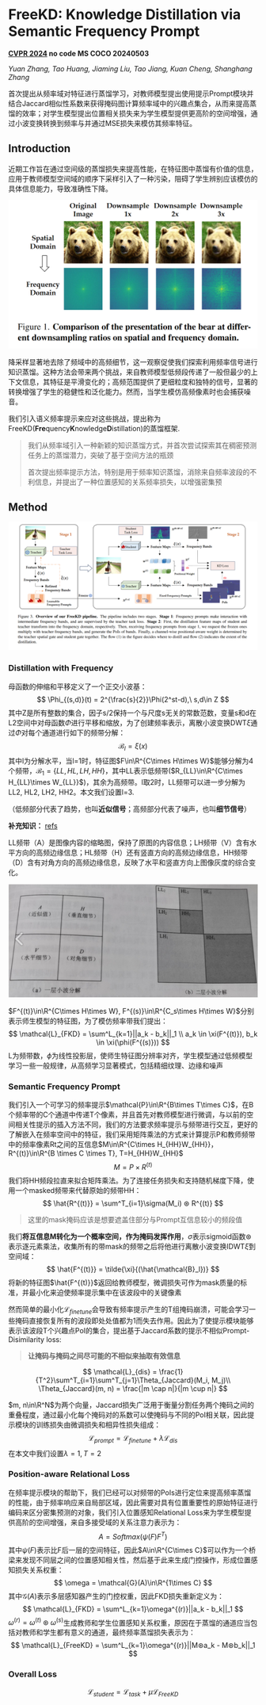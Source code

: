 # FreeKD: Knowledge Distillation via Semantic Frequency Prompt

**[CVPR 2024](https://arxiv.org/abs/2311.12079)	no code	MS COCO	20240503**

*Yuan Zhang, Tao Huang, Jiaming Liu, Tao Jiang, Kuan Cheng, Shanghang Zhang*

首次提出从频率域对特征进行蒸馏学习，对教师模型提出使用提示Prompt模块并结合Jaccard相似性系数来获得掩码图计算频率域中的兴趣点集合，从而来提高蒸馏的效率；对学生模型提出位置相关损失来为学生模型提供更高阶的空间增强，通过小波变换转换到频率与并通过MSE损失来模仿其频率特征。

## Introduction

近期工作旨在通过空间级的蒸馏损失来提高性能，在特征图中蒸馏有价值的信息，应用于教师模型空间域的顺序下采样引入了一种污染，阻碍了学生辨别应该模仿的具体信息能力，导致准确性下降。

![image-20240429210752764](imgs/image-20240429210752764.png)

降采样显著地去除了频域中的高频细节，这一观察促使我们探索利用频率信号进行知识蒸馏。这种方法会带来两个挑战，来自教师模型低频段传递了一般但最少的上下文信息，其特征是平滑变化的；高频范围提供了更细粒度和独特的信号，显著的转换增强了学生的稳健性和泛化能力。然而，当学生模仿高频像素时也会捕获噪音。

我们引入语义频率提示来应对这些挑战，提出称为FreeKD(**Fre**quency**K**nowledge**D**istillation)的蒸馏框架.

> 我们从频率域引入一种新颖的知识蒸馏方式，并首次尝试探索其在稠密预测任务上的蒸馏潜力，突破了基于空间方法的瓶颈
>
> 首次提出频率提示方法，特别是用于频率知识蒸馏，消除来自频率波段的不利信息，并提出了一种位置感知的关系频率损失，以增强密集预

## Method

![image-20240430101720780](imgs/image-20240430101720780.png)

### Distillation with Frequency

母函数的伸缩和平移定义了一个正交小波基：
$$
\Phi_{(s,d)}(t) = 2^{\frac{s}{2}}\Phi(2^st-d),\ s,d\in Z
$$
其中Z是所有整数的集合，因子s/2保持一个与尺度s无关的常数范数，变量s和d在L2空间中对母函数$\Phi$进行平移和缩放，为了创建频率表示，离散小波变换DWT$\xi$通过$\Phi$对每个通道进行如下的频带分解：
$$
\mathcal{B}_l = \xi(x)
$$
其中l为分解水平，当l=1时，特征图$F\in\R^{C\times H\times W}$能够分解为4个频带，$\mathcal{B}_1 = \{LL, HL, LH, HH\}$，其中LL表示低频带($R_{LL}\in\R^{C\times H_{LL}\times W_{LL}}$)，其余为高频带。l取2时，LL频带可以进一步分解为LL2, HL2, LH2, HH2。本文我们设置l=3.

（低频部分代表了趋势，也叫**近似信号**；高频部分代表了噪声，也叫**细节信号**）

**补充知识：** [refs](https://www.cnblogs.com/pam-sh/p/14534453.html)

LL频带（A）是图像内容的缩略图，保持了原图的内容信息；LH频带（V）含有水平方向的高频边缘信息；HL频带（H）还有竖直方向的高频边缘信息，HH频带（D）含有对角方向的高频边缘信息，反映了水平和竖直方向上图像灰度的综合变化。

![image-20240602205222794](imgs/image-20240602205222794.png)

$F^{(t)}\in\R^{C\times H\times W}, F^{(s)}\in\R^{C_s\times H\times W}$分别表示师生模型的特征图，为了模仿频率带我们提出：
$$
\mathcal{L}_{FKD} = \sum^L_{k=1}||a_k - b_k||_1 \\
a_k \in \xi(F^{(t)}), b_k \in \xi(\phi(F^{(s)}))
$$
L为频带数，$\phi$为线性投影层，使师生特征图分辨率对齐，学生模型通过低频模型学习一些一般规律，从高频学习显著模式，包括精细纹理、边缘和噪声

### Semantic Frequency Prompt

我们引入一个可学习的频率提示$\mathcal{P}\in\R^{B\times T\times C}$，在B个频率带的C个通道中传递T个像素，并且首先对教师模型进行微调，与以前的空间相关性提示的插入方法不同，我们的方法要求频率提示与频带进行交互，更好的了解嵌入在频率空间中的特征，我们采用矩阵乘法的方式来计算提示P和教师频带中的频率像素Rt之间的互信息$M\in\R^{C\times H_{HH}W_{HH}}， R^{(t)}\in\R^{B \times C \times T}, T=H_{HH}W_{HH}$
$$
M = P\times R^{(t)}
$$
我们将HH频段拉直来拟合矩阵乘法。为了连接任务损失和支持随机梯度下降，使用一个masked频带来代替原始的频带HH：
$$
\hat{R^{(t)}} = \sum^T_{i=1}\sigma(M_i) ⊛ R^{(t)}
$$

> 这里的mask掩码应该是想要遮盖住部分与Prompt互信息较小的频段值

我们**将互信息M转化为一个概率空间，作为掩码发挥作用**，$\sigma$表示sigmoid函数⊛表示逐元素乘法，收集所有的带mask的频带之后将他进行离散小波变换IDWT$\tilde{\xi}$到空间域：
$$
\hat{F^{(t)}} = \tilde{\xi}{(\hat{\mathcal{B}_l})}
$$
将新的特征图$\hat{F^{(t)}}$返回给教师模型，微调损失可作为mask质量的标准，并最小化来迫使频率提示集中在该波段中的关键像素

然而简单的最小化$\mathcal{L}_{finetune}$会导致有频率提示产生的T组掩码崩溃，可能会学习一些掩码直接恢复所有的波段即处处值都为1而失去作用。因此为了使提示模块能够表示该波段T个兴趣点PoI的集合，提出基于Jaccard系数的提示不相似Prompt-Disimilarity loss:

> **让掩码与掩码之间尽可能的不相似来抽取有效信息**

$$
\mathcal{L}_{dis} = \frac{1}{T^2}\sum^T_{i=1}\sum^T_{j=1}\Theta_{Jaccard}(M_i, M_j)\\
\Theta_{Jaccard}(m, n) = \frac{|m \cap n|}{|m \cup n|}
$$

$m, n\in\R^N$为两个向量，Jaccard损失广泛用于衡量分割任务两个掩码之间的重叠程度，通过最小化每个掩码对的系数可以使掩码与不同的PoI相关联，因此提示模块的训练损失由微调损失和相异性损失组成：
$$
\mathcal{L}_{prompt} = \mathcal{L}_{finetune} + \lambda\mathcal{L}_{dis}
$$
在本文中我们设置$\lambda=1, T=2$

### Position-aware Relational Loss

在频率提示模块的帮助下，我们已经可以对频带的PoIs进行定位来提高频率蒸馏的性能，由于频率响应来自局部区域，因此需要对具有位置重要性的原始特征进行编码来区分密集预测的对象，我们引入位置感知Relational Loss来为学生模型提供高阶的空间增强，来自多接受域的关系注意力表示为：
$$
A = Softmax(\psi(F)F^T)
$$
其中$\psi(F)$表示比F后一层的空间特征，因此$A\in\R^{C\times C}$可以作为一个桥梁来发现不同层之间的位置感知相关性，然后基于此来生成门控操作，形成位置感知损失关系权重：
$$
\omega = \mathcal{G}(A)\in\R^{1\times C}
$$
其中$\mathcal{G}(A)$表示多层感知器产生的门控权重，因此FKD损失重新定义为：
$$
\mathcal{L}_{FKD} = \sum^L_{k=1}\omega^{(r)}||a_k - b_k||_1
$$
$\omega^{(r)} = \omega^{(t)} ⊛ \omega^{(s)}$生成教师和学生位置感知关系权重，原因在于蒸馏的通道应当包括对教师和学生都有意义的通道，最终频率蒸馏损失表示为：
$$
\mathcal{L}_{FreeKD} = \sum^L_{k=1}\omega^{(r)}||M⊛a_k - M⊛b_k||_1
$$

### Overall Loss

$$
\mathcal{L}_{student} = \mathcal{L}_{task} + \mu\mathcal{L}_{FreeKD}
$$

